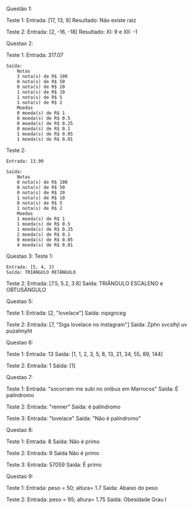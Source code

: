 Questão 1:

Teste 1:
    Entrada: [17, 13, 9]
    Resultado: Não existe raiz

Teste 2:
    Entrada: [2, -16, -18]
    Resultado: XI: 9  e  XII: -1



Questao 2:

Teste 1:
    Entrada: 317.07

    Saída: 
        Notas
        3 nota(s) de R$ 100
        0 nota(s) de R$ 50
        0 nota(s) de R$ 20
        1 nota(s) de R$ 10
        1 nota(s) de R$ 5
        1 nota(s) de R$ 2
        Moedas
        0 moeda(s) de R$ 1
        0 moeda(s) de R$ 0.5
        0 moeda(s) de R$ 0.25
        0 moeda(s) de R$ 0.1
        1 moeda(s) de R$ 0.05
        1 moeda(s) de R$ 0.01

Teste 2:

    Entrada: 13.99

    Saída: 
        Notas
        0 nota(s) de R$ 100
        0 nota(s) de R$ 50
        0 nota(s) de R$ 20
        1 nota(s) de R$ 10
        0 nota(s) de R$ 5
        1 nota(s) de R$ 2
        Moedas
        1 moeda(s) de R$ 1
        1 moeda(s) de R$ 0.5
        1 moeda(s) de R$ 0.25
        2 moeda(s) de R$ 0.1
        0 moeda(s) de R$ 0.05
        4 moeda(s) de R$ 0.01


Questao 3:
Teste 1:

    Entrada: [5, 4, 3]
    Saída: TRIÂNGULO RETÂNGULO

Teste 2: 
    Entrada: [7.5, 5.2, 3.8]
    Saída: TRIÂNGULO ESCALENO e OBTUSÂNGULO


Questao 5:

Teste 1:
    Entrada: [2, "lovelace"]
    Saída: nqxgnceg

Teste 2:
    Entrada: [7, "Siga lovelace no instagram"]
    Saída: Zphn svcslhjl uv puzahnyht


Questao 6:

Teste 1:
    Entrada: 13
    Saída: [1, 1, 2, 3, 5, 8, 13, 21, 34, 55, 89, 144]

Teste 2:
    Entrada: 1
    Sáida: [1]


Questao 7:

Teste 1:
    Entrada: "socorram me subi no onibus em Marrocos"
    Saída: É palíndromo

Teste 2:
    Entrada: "renner"
    Saída: é palíndromo

Teste 3:
    Entrada: "lovelace"
    Saída: "Não é palíndromo"

Questao 8:

Teste 1:
    Entrada: 8
    Saída: Não é primo

Teste 2:
    Entrada: 9
    Saída Não é primo

Teste 3:
    Entrada: 57059
    Saída: É primo


Questao 9:

Teste 1:
    Entrada: peso = 50;  altura= 1.7
    Saída: Abaixo do peso

Teste 2:
    Entrada: peso = 95;  altura= 1.75
    Saída: Obesidade Grau I